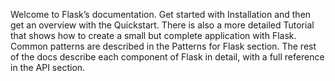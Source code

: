Welcome to Flask’s documentation. Get started with Installation and then get an overview with the Quickstart. There is also a more detailed Tutorial that shows how to create a small but complete application with Flask. Common patterns are described in the Patterns for Flask section. The rest of the docs describe each component of Flask in detail, with a full reference in the API section.